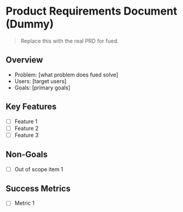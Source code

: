 # Product Requirements Document (Dummy)

> Replace this with the real PRD for fued.

## Overview
- Problem: [what problem does fued solve]
- Users: [target users]
- Goals: [primary goals]

## Key Features
- [ ] Feature 1
- [ ] Feature 2
- [ ] Feature 3

## Non-Goals
- [ ] Out of scope item 1

## Success Metrics
- [ ] Metric 1